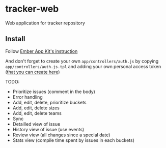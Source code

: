 tracker-web
===========

Web application for tracker repository

## Install

Follow [Ember App Kit's instruction](http://iamstef.net/ember-app-kit/guides/getting-started.html)

And don't forget to create your own `app/controllers/auth.js` by copying `app/controllers/auth.js.tpl` and adding your own personal access token ([that you can create here](https://github.com/settings/applications))


TODO:
- Prioritize issues (comment in the body)
- Error handling
- Add, edit, delete, prioritize buckets
- Add, edit, delete sizes
- Add, edit, delete teams
- Sync
- Detailled view of issue
- History view of issue (use events)
- Review view (all changes since a special date)
- Stats view (compile time spent by issues in each buckets)